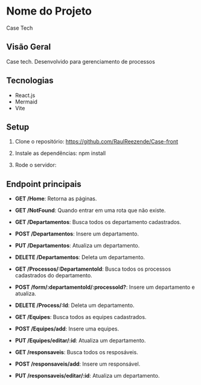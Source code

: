 # Nome do Projeto
Case Tech
## Visão Geral
Case tech. Desenvolvido para gerenciamento de processos

## Tecnologias
- React.js
- Mermaid
- Vite

## Setup
1. Clone o repositório:
https://github.com/RaulReezende/Case-front

2. Instale as dependências:
npm install

3. Rode o servidor:

## Endpoint principais
- **GET /Home**: Retorna as páginas.
- **GET /NotFound**: Quando entrar em uma rota que não existe.

- **GET /Departamentos**: Busca todos os departamento cadastrados.
- **POST /Departamentos**: Insere um departamento.
- **PUT /Departamentos**: Atualiza um departamento.
- **DELETE /Departamentos**: Deleta um departamento.

- **GET /Processos/:DepartamentoId**: Busca todos os processos cadastrados do departamento.
- **POST /form/:departamentoId/:processoId?**: Insere um departamento e atualiza.
- **DELETE /Process/:Id**: Deleta um departamento.

- **GET /Equipes**: Busca todos as equipes cadastrados.
- **POST /Equipes/add**: Insere uma equipes.
- **PUT /Equipes/editar/:id**: Atualiza um departamento.

- **GET /responsaveis**: Busca todos os resposáveis.
- **POST /responsaveis/add**: Insere um responsável.
- **PUT /responsaveis/editar/:id**: Atualiza um departamento.